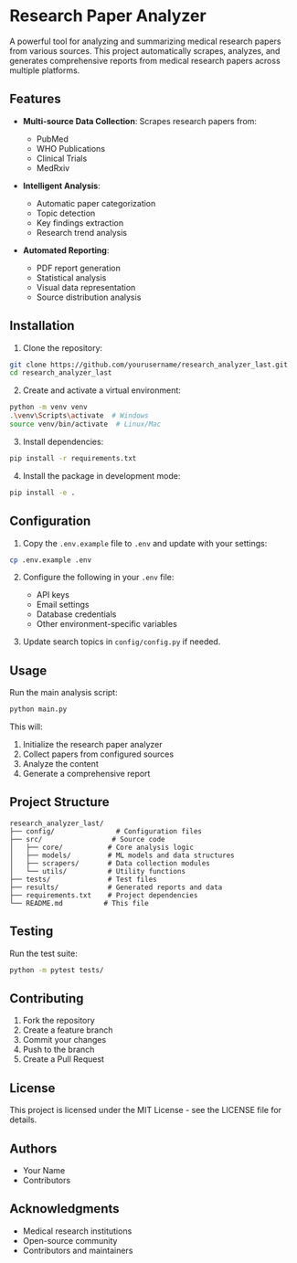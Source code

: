 # Research Paper Analyzer

A powerful tool for analyzing and summarizing medical research papers from various sources. This project automatically scrapes, analyzes, and generates comprehensive reports from medical research papers across multiple platforms.

## Features

- **Multi-source Data Collection**: Scrapes research papers from:
  - PubMed
  - WHO Publications
  - Clinical Trials
  - MedRxiv

- **Intelligent Analysis**:
  - Automatic paper categorization
  - Topic detection
  - Key findings extraction
  - Research trend analysis

- **Automated Reporting**:
  - PDF report generation
  - Statistical analysis
  - Visual data representation
  - Source distribution analysis

## Installation

1. Clone the repository:
```bash
git clone https://github.com/yourusername/research_analyzer_last.git
cd research_analyzer_last
```

2. Create and activate a virtual environment:
```bash
python -m venv venv
.\venv\Scripts\activate  # Windows
source venv/bin/activate  # Linux/Mac
```

3. Install dependencies:
```bash
pip install -r requirements.txt
```

4. Install the package in development mode:
```bash
pip install -e .
```

## Configuration

1. Copy the `.env.example` file to `.env` and update with your settings:
```bash
cp .env.example .env
```

2. Configure the following in your `.env` file:
   - API keys
   - Email settings
   - Database credentials
   - Other environment-specific variables

3. Update search topics in `config/config.py` if needed.

## Usage

Run the main analysis script:
```bash
python main.py
```

This will:
1. Initialize the research paper analyzer
2. Collect papers from configured sources
3. Analyze the content
4. Generate a comprehensive report

## Project Structure

```
research_analyzer_last/
├── config/               # Configuration files
├── src/                 # Source code
│   ├── core/           # Core analysis logic
│   ├── models/         # ML models and data structures
│   ├── scrapers/       # Data collection modules
│   └── utils/          # Utility functions
├── tests/              # Test files
├── results/            # Generated reports and data
├── requirements.txt    # Project dependencies
└── README.md          # This file
```

## Testing

Run the test suite:
```bash
python -m pytest tests/
```

## Contributing

1. Fork the repository
2. Create a feature branch
3. Commit your changes
4. Push to the branch
5. Create a Pull Request

## License

This project is licensed under the MIT License - see the LICENSE file for details.

## Authors

- Your Name
- Contributors

## Acknowledgments

- Medical research institutions
- Open-source community
- Contributors and maintainers
